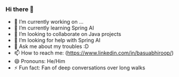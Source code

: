 ### Hi there 👋

- 🔭 I’m currently working on ...
- 🌱 I’m currently learning Spring AI
- 👯 I’m looking to collaborate on Java projects
- 🤔 I’m looking for help with Spring AI
- 💬 Ask me about my troubles :D
- 📫 How to reach me: (https://www.linkedin.com/in/basuabhiroop/)
- 😄 Pronouns: He/Him
- ⚡ Fun fact: Fan of deep conversations over long walks
